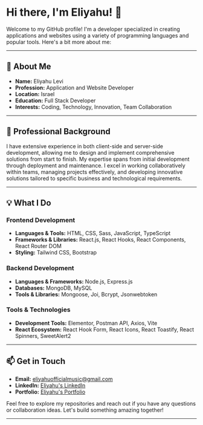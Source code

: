 # Hi there, I'm Eliyahu! 👋

Welcome to my GitHub profile! I'm a developer specialized in creating applications and websites using a variety of programming languages and popular tools. Here's a bit more about me:

---

## 📖 About Me

- **Name:** Eliyahu Levi
- **Profession:** Application and Website Developer
- **Location:** Israel
- **Education:** Full Stack Developer
- **Interests:** Coding, Technology, Innovation, Team Collaboration

---

## 💼 Professional Background

I have extensive experience in both client-side and server-side development, allowing me to design and implement comprehensive solutions from start to finish. My expertise spans from initial development through deployment and maintenance. I excel in working collaboratively within teams, managing projects effectively, and developing innovative solutions tailored to specific business and technological requirements.

---

## 💡 What I Do

### Frontend Development
- **Languages & Tools:** HTML, CSS, Sass, JavaScript, TypeScript
- **Frameworks & Libraries:** React.js, React Hooks, React Components, React Router DOM
- **Styling:** Tailwind CSS, Bootstrap

### Backend Development
- **Languages & Frameworks:** Node.js, Express.js
- **Databases:** MongoDB, MySQL
- **Tools & Libraries:** Mongoose, Joi, Bcrypt, Jsonwebtoken

### Tools & Technologies
- **Development Tools:** Elementor, Postman API, Axios, Vite
- **React Ecosystem:** React Hook Form, React Icons, React Toastify, React Spinners, SweetAlert2

---

## 📫 Get in Touch

- **Email:** [eliyahuofficialmusic@gmail.com](mailto:eliyahuofficialmusic@gmail.com)
- **LinkedIn:** [Eliyahu's LinkedIn](https://www.linkedin.com/in/eliyahuofficial/)
- **Portfolio:** [Eliyahu's Portfolio](https://eliyahuportfolioupdate.netlify.app/)

Feel free to explore my repositories and reach out if you have any questions or collaboration ideas. Let's build something amazing together!

---


